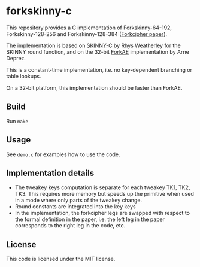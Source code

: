 # forkskinny-c
This repository provides a C implementation of Forkskinny-64-192, Forkskinny-128-256 and Forkskinny-128-384 ([Forkcipher paper](https://eprint.iacr.org/2019/1004.pdf)).

The implementation is based on [SKINNY-C](https://github.com/rweather/skinny-c) by Rhys Weatherley for the SKINNY round function, and on the 32-bit [ForkAE](https://github.com/ArneDeprez1/ForkAE-SW/tree/master/32_bit) implementation by Arne Deprez.

This is a constant-time implementation, i.e. no key-dependent branching or table lookups.

On a 32-bit platform, this implementation should be faster than ForkAE.

## Build
Run `make`

## Usage
See `demo.c` for examples how to use the code.

## Implementation details
- The tweakey keys computation is separate for each tweakey TK1, TK2, TK3. This requires more memory but speeds up the primitive when used in a mode where only parts of the tweakey change.
- Round constants are integrated into the key keys
- In the implementation, the forkcipher legs are swapped with respect to the formal definition in the paper, i.e. the left leg in the paper corresponds to the right leg in the code, etc.

## License
This code is licensed under the MIT license.
